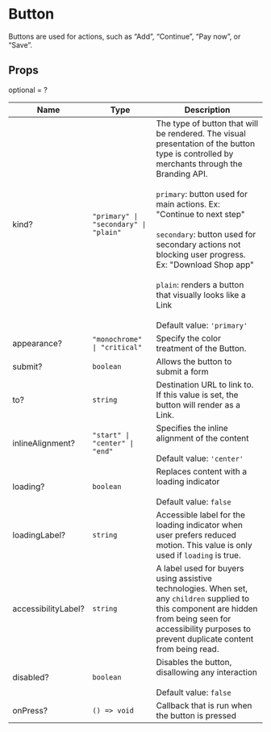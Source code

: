# Button

Buttons are used for actions, such as “Add”, “Continue”, “Pay now”, or “Save”.

## Props
optional = ?

| Name | Type | Description |
| --- | --- | --- |
| kind? | <code>"primary" &#124; "secondary" &#124; "plain"</code> | The type of button that will be rendered. The visual presentation of the button type is controlled by merchants through the Branding API.<br /><br /> `primary`: button used for main actions. Ex: &#34;Continue to next step&#34;<br /><br />`secondary`: button used for secondary actions not blocking user progress. Ex: &#34;Download Shop app&#34;<br /><br />`plain`: renders a button that visually looks like a Link<br /><br /> Default value: <code>'primary'</code> |
| appearance? | <code>"monochrome" &#124; "critical"</code> | Specify the color treatment of the Button.  |
| submit? | <code>boolean</code> | Allows the button to submit a form  |
| to? | <code>string</code> | Destination URL to link to. If this value is set, the button will render as a Link.  |
| inlineAlignment? | <code>"start" &#124; "center" &#124; "end"</code> | Specifies the inline alignment of the content<br /><br />Default value: <code>'center'</code> |
| loading? | <code>boolean</code> | Replaces content with a loading indicator<br /><br />Default value: <code>false</code> |
| loadingLabel? | <code>string</code> | Accessible label for the loading indicator when user prefers reduced motion. This value is only used if `loading` is true.  |
| accessibilityLabel? | <code>string</code> | A label used for buyers using assistive technologies. When set, any `children` supplied to this component are hidden from being seen for accessibility purposes to prevent duplicate content from being read.  |
| disabled? | <code>boolean</code> | Disables the button, disallowing any interaction<br /><br />Default value: <code>false</code> |
| onPress? | <code>() => void</code> | Callback that is run when the button is pressed  |